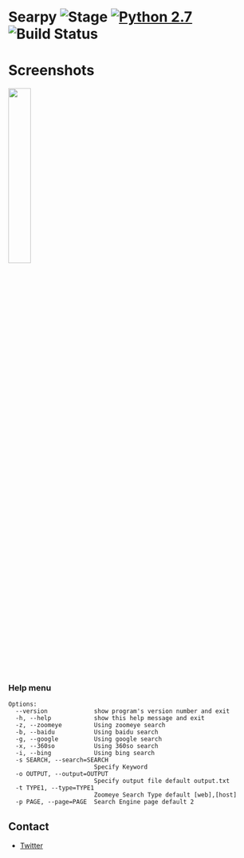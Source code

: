 # Searpy ![Stage](https://img.shields.io/badge/Release-STABLE-brightgreen.svg) [![Python 2.7](https://img.shields.io/badge/Python-2.7-yellow.svg)](http://www.python.org/download/) ![Build Status](https://img.shields.io/badge/Version-1.1-red.svg)

# Screenshots
<img src="https://github.com/j3ers3/Searpy/blob/master/Screenshots/s.png" height="30%"></img>

### Help menu
```
Options:
  --version             show program's version number and exit
  -h, --help            show this help message and exit
  -z, --zoomeye         Using zoomeye search
  -b, --baidu           Using baidu search
  -g, --google          Using google search
  -x, --360so           Using 360so search
  -i, --bing            Using bing search
  -s SEARCH, --search=SEARCH
                        Specify Keyword
  -o OUTPUT, --output=OUTPUT
                        Specify output file default output.txt
  -t TYPE1, --type=TYPE1
                        Zoomeye Search Type default [web],[host]
  -p PAGE, --page=PAGE  Search Engine page default 2    
```

## Contact
- [Twitter](https://twitter.com/j3ers3)
